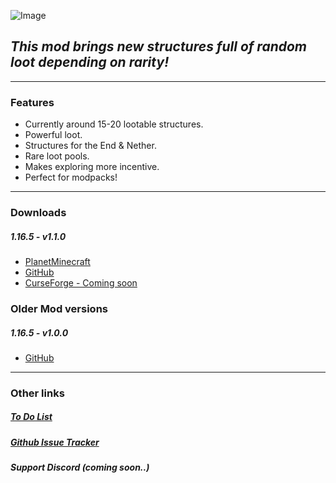 ![Image](https://static.planetminecraft.com/files/resource_media/screenshot/14614892-frontpage.png)
## _This mod brings new structures full of random loot depending on rarity!_
---
### Features
- Currently around 15-20 lootable structures.
- Powerful loot.
- Structures for the End & Nether.
- Rare loot pools.
- Makes exploring more incentive.
- Perfect for modpacks!

---

### Downloads
##### 1.16.5 - v1.1.0
* [PlanetMinecraft](https://duckduckgo.com "1.16.5 v1.1.0")
* [GitHub](https://lootablestructures.xotaz.xyz/lootablestructures-1-16-5-1-0.jar "1.16.5 v1.0")
* [CurseForge - Coming soon](https://127.0.0.1/)

### Older Mod versions
##### 1.16.5 - v1.0.0
* [GitHub](https://github.com/Xotaz/More-Lootable-Structures/releases/download/1.16.5/LootableStructures-1.16.5-v1-0.jar "1.16.5 v1.0.0")
---
### Other links
##### [To Do List]
##### [Github Issue Tracker]
##### _Support Discord (coming soon..)_


   [Github Issue Tracker]: <https://github.com/Xotaz/More-Lootable-Structures/issues>
   [To Do list]: <https://trello.com/b/klrJ2XNX/more-lootable-resources>

